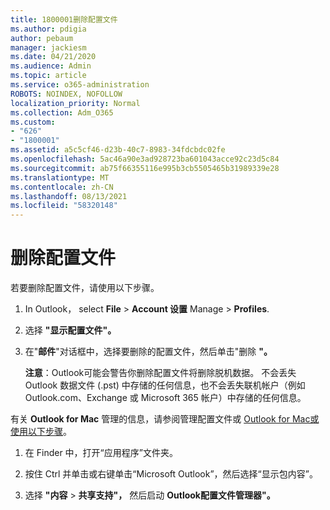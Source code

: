 ```yaml
---
title: 1800001删除配置文件
ms.author: pdigia
author: pebaum
manager: jackiesm
ms.date: 04/21/2020
ms.audience: Admin
ms.topic: article
ms.service: o365-administration
ROBOTS: NOINDEX, NOFOLLOW
localization_priority: Normal
ms.collection: Adm_O365
ms.custom:
- "626"
- "1800001"
ms.assetid: a5c5cf46-d23b-40c7-8983-34fdcbdc02fe
ms.openlocfilehash: 5ac46a90e3ad928723ba601043acce92c23d5c84
ms.sourcegitcommit: ab75f66355116e995b3cb5505465b31989339e28
ms.translationtype: MT
ms.contentlocale: zh-CN
ms.lasthandoff: 08/13/2021
ms.locfileid: "58320148"
---
```

# <a name="delete-a-profile"></a>删除配置文件

若要删除配置文件，请使用以下步骤。
  
1. In Outlook， select **File** \> **Account 设置** Manage \> **Profiles**.

2. 选择 **"显示配置文件"。**

3. 在"**邮件**"对话框中，选择要删除的配置文件，然后单击"删除 **"。**

    **注意**：Outlook可能会警告你删除配置文件将删除脱机数据。 不会丢失 Outlook 数据文件 (.pst) 中存储的任何信息，也不会丢失联机帐户（例如 Outlook.com、Exchange 或 Microsoft 365 帐户）中存储的任何信息。
  
有关 **Outlook for Mac** 管理的信息，请参阅管理配置文件或 [Outlook for Mac或使用以下步骤](https://support.office.com/article/fed2a955-74df-4a24-bef6-78a426958c4c.aspx)。
  
1. 在 Finder 中，打开“应用程序”文件夹。

2. 按住 Ctrl 并单击或右键单击“Microsoft Outlook”，然后选择“显示包内容”。

3. 选择 **"内容** \> **共享支持"，** 然后启动 **Outlook配置文件管理器"。**
